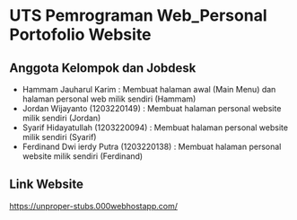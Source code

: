 # UTS Pemrograman Web_Personal Portofolio Website

## Anggota Kelompok dan Jobdesk
- Hammam Jauharul Karim : Membuat halaman awal (Main Menu) dan halaman personal web milik sendiri (Hammam)
- Jordan Wijayanto (1203220149) : Membuat halaman personal website milik sendiri (Jordan)
- Syarif Hidayatullah (1203220094) : Membuat halaman personal website milik sendiri (Syarif)
- Ferdinand Dwi ierdy Putra (1203220138) : Membuat halaman personal website milik sendiri (Ferdinand)


## Link Website

https://unproper-stubs.000webhostapp.com/ 
